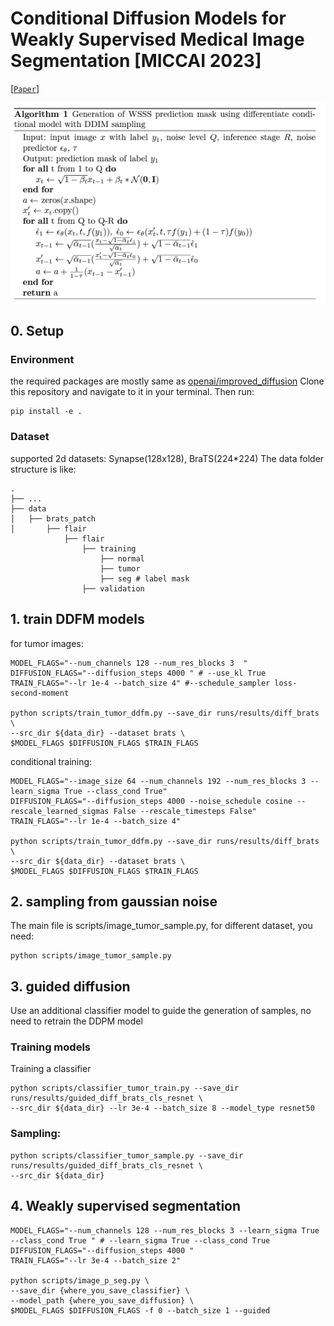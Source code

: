 # Conditional Diffusion Models for Weakly Supervised Medical Image Segmentation [MICCAI 2023]
[[`Paper`](https://arxiv.org/pdf/2306.03878.pdf)]

![](./pseudo_code.png)
## 0. Setup
### Environment
the required packages are mostly same as [openai/improved_diffusion](https://github.com/openai/improved-diffusion)
Clone this repository and navigate to it in your terminal. Then run:

```
pip install -e .
```
### Dataset
supported 2d datasets: Synapse(128x128), BraTS(224*224) 
The data folder structure is like:

    .
    ├── ...
    ├── data                    
    │   ├── brats_patch            
    │       ├── flair
                ├── flair
                    ├── training
                        ├── normal
                        ├── tumor 
                        ├── seg # label mask
                    ├── validation

## 1. train DDFM models
for tumor images:
```angular2html
MODEL_FLAGS="--num_channels 128 --num_res_blocks 3  "
DIFFUSION_FLAGS="--diffusion_steps 4000 " # --use_kl True
TRAIN_FLAGS="--lr 1e-4 --batch_size 4" #--schedule_sampler loss-second-moment

python scripts/train_tumor_ddfm.py --save_dir runs/results/diff_brats \
--src_dir ${data_dir} --dataset brats \
$MODEL_FLAGS $DIFFUSION_FLAGS $TRAIN_FLAGS
```

conditional training:
```angular2html
MODEL_FLAGS="--image_size 64 --num_channels 192 --num_res_blocks 3 --learn_sigma True --class_cond True"
DIFFUSION_FLAGS="--diffusion_steps 4000 --noise_schedule cosine --rescale_learned_sigmas False --rescale_timesteps False"
TRAIN_FLAGS="--lr 1e-4 --batch_size 4"

python scripts/train_tumor_ddfm.py --save_dir runs/results/diff_brats \
--src_dir ${data_dir} --dataset brats \
$MODEL_FLAGS $DIFFUSION_FLAGS $TRAIN_FLAGS
```
 
## 2. sampling from gaussian noise
The main file is scripts/image_tumor_sample.py, for different dataset, you need:
```angular2html
python scripts/image_tumor_sample.py
```

## 3. guided diffusion
Use an additional classifier model to guide the generation of samples, no need to retrain the DDPM model
### Training models

Training a classifier
```
python scripts/classifier_tumor_train.py --save_dir runs/results/guided_diff_brats_cls_resnet \
--src_dir ${data_dir} --lr 3e-4 --batch_size 8 --model_type resnet50
```

### Sampling:
```angular2html
python scripts/classifier_tumor_sample.py --save_dir runs/results/guided_diff_brats_cls_resnet \
--src_dir ${data_dir}
```

## 4. Weakly supervised segmentation
```angular2html
MODEL_FLAGS="--num_channels 128 --num_res_blocks 3 --learn_sigma True --class_cond True " # --learn_sigma True --class_cond True
DIFFUSION_FLAGS="--diffusion_steps 4000 "
TRAIN_FLAGS="--lr 3e-4 --batch_size 2"

python scripts/image_p_seg.py \
--save_dir {where_you_save_classifier} \
--model_path {where_you_save_diffusion} \
$MODEL_FLAGS $DIFFUSION_FLAGS -f 0 --batch_size 1 --guided
```






